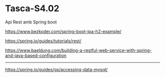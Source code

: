 # Tasca-S4.02
Api Rest amb Spring boot

https://www.bezkoder.com/spring-boot-jpa-h2-example/

https://spring.io/guides/tutorials/rest/

https://www.baeldung.com/building-a-restful-web-service-with-spring-and-java-based-configuration

---

https://spring.io/guides/gs/accessing-data-mysql/
